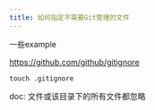 ```yaml
---
title: 如何指定不需要Git管理的文件
---
```


一些example

https://github.com/github/gitignore

```shell
touch .gitignore
```

doc: 文件或该目录下的所有文件都忽略
